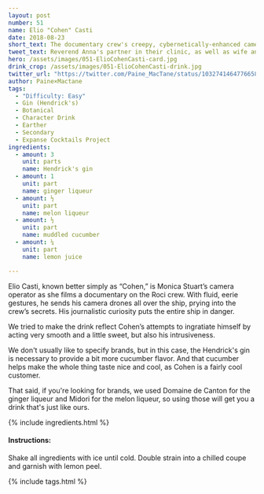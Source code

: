 ```yaml
---
layout: post
number: 51
name: Elio "Cohen" Casti
date: 2018-08-23
short_text: The documentary crew's creepy, cybernetically-enhanced camera operator.
tweet_text: Reverend Anna's partner in their clinic, as well as wife and co-mother; a voice of reason and compassion.
hero: /assets/images/051-ElioCohenCasti-card.jpg
drink_crop: /assets/images/051-ElioCohenCasti-drink.jpg
twitter_url: "https://twitter.com/Paine_MacTane/status/1032741464776658944"
author: Paine×Mactane
tags:
  - "Difficulty: Easy"
  - Gin (Hendrick's)
  - Botanical
  - Character Drink
  - Earther
  - Secondary
  - Expanse Cocktails Project
ingredients:
  - amount: 3
    unit: parts
    name: Hendrick's gin
  - amount: 1
    unit: part
    name: ginger liqueur
  - amount: ½
    unit: part
    name: melon liqueur
  - amount: ½
    unit: part
    name: muddled cucumber
  - amount: ¼
    unit: part
    name: lemon juice

---
```


Elio Casti, known better simply as “Cohen,” is Monica Stuart’s camera operator as she films a documentary on the Roci crew. With fluid, eerie gestures, he sends his camera drones all over the ship, prying into the crew’s secrets. His journalistic curiosity puts the entire ship in danger.

We tried to make the drink reflect Cohen’s attempts to ingratiate himself by acting very smooth and a little sweet, but also his intrusiveness.

We don't usually like to specify brands, but in this case, the Hendrick's gin is necessary to provide a bit more cucumber flavor. And that cucumber helps make the whole thing taste nice and cool, as Cohen is a fairly cool customer.

That said, if you're looking for brands, we used Domaine de Canton for the ginger liqueur and Midori for the melon liqueur, so using those will get you a drink that's just like ours.

{% include ingredients.html %}

#### Instructions:

Shake all ingredients with ice until cold. Double strain into a chilled coupe and garnish with lemon peel.

{% include tags.html %}
